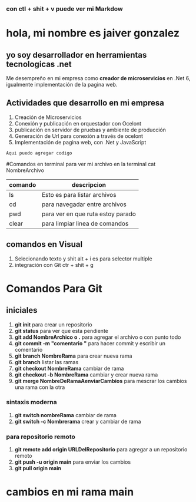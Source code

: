 ### con ctl + shit + v puede ver mi Markdow

# hola, mi nombre es jaiver gonzalez 
## yo soy desarrollador en herramientas tecnologicas .net 

Me desempreño en mi empresa como **creador de microservicios** en .Net 6, 
igualmente implementación de la pagina web.

## Actividades que desarrollo en mi empresa

1. Creación de Microservicios
2. Conexión y publicación en orquestador con Ocelont
3. publicación en servidor de pruebas y ambiente de producción
4. Generación de Url para conexión a través de ocelont 
5. Implementación de pagina web, con .Net y JavaScript

```
Aqui puedo agregar codigo 

```

#Comandos en terminal 
para ver mi archivo en la terminal cat NombreArchivo 

| comando | descripcion | 
| ---------|------------- |   
| ls | Esto es para listar archivos | 
| cd | para navegadar entre archivos |   
| pwd | para ver en que ruta estoy parado |
| clear | para limpiar linea de comandos |


## comandos en Visual 
1. Selecionando texto y shit alt + i es para selector multiple 
2. integración con Git ctr + shit + g 


# Comandos Para Git

## iniciales

1. **git init** para crear un repositorio
2. **git status** para ver que esta pendiente 
3. **git add NombreArchico o .** para agregar el archivo o con punto todo 
4. **git commit -m "comentario "** para hacer commit y escribir un comentario 
5. **git branch NombreRama** para crear nueva rama 
6. **git branch** listar las ramas
7. **git checkout NombreRama** cambiar de rama 
8. **git checkout -b NombreRama** cambiar y crear nueva rama
9. **git merge NombreDeRamaAenviarCambios** para mescrar los cambios una rama con la otra 
### sintaxis moderna 
1. **git switch nombreRama** cambiar de rama  
2. **git switch -c Nombrerama** crear y cambiar de rama 

### para repositorio remoto 

1. **git remote add origin URLDelRepositorio** para agregar a un repositorio remoto
2. **git push -u origin main** para enviar los cambios
3. **git pull origin main**




# cambios en mi rama main
